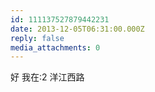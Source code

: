 ```yaml
---
id: 111137527879442231
date: 2013-12-05T06:31:00.000Z
reply: false
media_attachments: 0
---
```


好 我在:2 洋江西路 ​​​​

